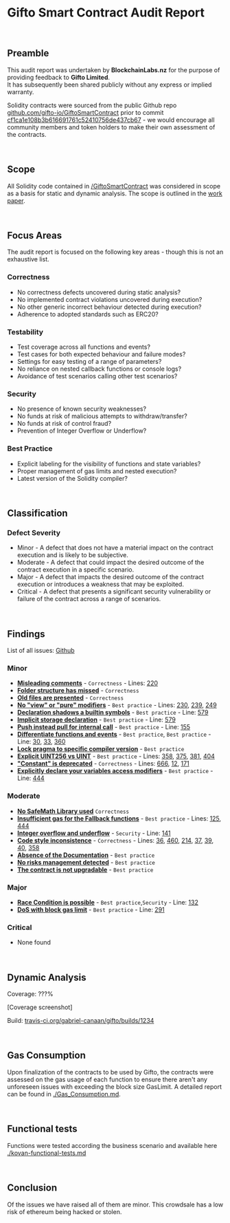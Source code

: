 # Gifto Smart Contract Audit Report
<br>

## Preamble
This audit report was undertaken by <b>BlockchainLabs.nz</b> for the purpose of providing feedback to <b>Gifto Limited</b>. <br>It has subsequently been shared publicly without any express or implied warranty.

Solidity contracts were sourced from the public Github repo [github.com/gifto-io/GiftoSmartContract](https://github.com/gifto-io/GiftoSmartContract) prior to commit [cf1ca1e108b3b616691761c52410756de437cb67](https://github.com/gifto-io/GiftoSmartContract/commit/cf1ca1e108b3b616691761c52410756de437cb67) - we would encourage all community members and token holders to make their own assessment of the contracts.

<br>

## Scope
All Solidity code contained in [/GiftoSmartContract](https://github.com/gifto-io/GiftoSmartContract) was considered in scope as a basis for static and dynamic analysis. The scope is outlined in the [work paper](https://github.com/tikonoff/gifto/blob/master/audit/Work_paper.MD).

<br>

## Focus Areas
The audit report is focused on the following key areas - though this is not an exhaustive list.

### Correctness
- No correctness defects uncovered during static analysis?
- No implemented contract violations uncovered during execution?
- No other generic incorrect behaviour detected during execution?
- Adherence to adopted standards such as ERC20?

### Testability
- Test coverage across all functions and events?
- Test cases for both expected behaviour and failure modes?
- Settings for easy testing of a range of parameters?
- No reliance on nested callback functions or console logs?
- Avoidance of test scenarios calling other test scenarios?

### Security
- No presence of known security weaknesses?
- No funds at risk of malicious attempts to withdraw/transfer?
- No funds at risk of control fraud?
- Prevention of Integer Overflow or Underflow?

### Best Practice
- Explicit labeling for the visibility of functions and state variables?
- Proper management of gas limits and nested execution?
- Latest version of the Solidity compiler?

<br>


## Classification
### Defect Severity
- Minor - A defect that does not have a material impact on the contract execution and is likely to be subjective.
- Moderate - A defect that could impact the desired outcome of the contract execution in a specific scenario.
- Major - A defect that impacts the desired outcome of the contract execution or introduces a weakness that may be exploited.
- Critical - A defect that presents a significant security vulnerability or failure of the contract across a range of scenarios.

<br>


## Findings

List of all issues: [Github](https://github.com/tikonoff/gifto/issues)

### Minor
<!--
- **Removal of setMinimumBuy without removing relevant variables** - `Best practice` We would recommend that if the intention is not to make use of the removed function setMinimumBuy, that you remove these unused variables. [View on GitHub](https://github.com/BlockchainLabsNZ/gifto-contracts/issues/16)
-->


- **[Misleading comments](https://github.com/tikonoff/gifto/issues/2)** - `Correctness` - Lines: [220](https://github.com/gifto-io/GiftoSmartContract/blob/cf1ca1e108b3b616691761c52410756de437cb67/Gifto.sol#L220)
- **[Folder structure has missed](https://github.com/tikonoff/gifto/issues/)** - `Correctness`
- **[Old files are presented](https://github.com/tikonoff/gifto/issues/3)** - `Correctness`
- **[No "view" or "pure" modifiers](https://github.com/tikonoff/gifto/issues/4)** - `Best practice` - Lines: [230](https://github.com/gifto-io/GiftoSmartContract/blob/cf1ca1e108b3b616691761c52410756de437cb67/Gifto.sol#L230), [239](https://github.com/gifto-io/GiftoSmartContract/blob/cf1ca1e108b3b616691761c52410756de437cb67/Gifto.sol#L239), [249](https://github.com/gifto-io/GiftoSmartContract/blob/cf1ca1e108b3b616691761c52410756de437cb67/Gifto.sol#L249)
- **[Declaration shadows a builtin symbols](https://github.com/tikonoff/gifto/issues/6)** - `Best practice` - Line: [579](https://github.com/gifto-io/GiftoSmartContract/blob/cf1ca1e108b3b616691761c52410756de437cb67/Gifto.sol#L579)
- **[Implicit storage declaration](https://github.com/tikonoff/gifto/issues/7)** - `Best practice` - Line: [579](https://github.com/gifto-io/GiftoSmartContract/blob/cf1ca1e108b3b616691761c52410756de437cb67/Gifto.sol#L579)
- **[Push instead pull for internal call](https://github.com/tikonoff/gifto/issues/8)** - `Best practice` - Line: [155](https://github.com/gifto-io/GiftoSmartContract/blob/cf1ca1e108b3b616691761c52410756de437cb67/Gifto.sol#L155)
- **[Differentiate functions and events](https://github.com/tikonoff/gifto/issues/9)** - `Best practice`, `Best practice` - Line: [30](https://github.com/gifto-io/GiftoSmartContract/blob/cf1ca1e108b3b616691761c52410756de437cb67/Gifto.sol#L30), [33](https://github.com/gifto-io/GiftoSmartContract/blob/cf1ca1e108b3b616691761c52410756de437cb67/Gifto.sol#L33), [360](https://github.com/gifto-io/GiftoSmartContract/blob/cf1ca1e108b3b616691761c52410756de437cb67/Gifto.sol#L360)
- **[Lock pragma to specific compiler version](https://github.com/tikonoff/gifto/issues/11)** - `Best practice`
- **[Explicit UINT256 vs UINT](https://github.com/tikonoff/gifto/issues/12)** - `Best practice` - Lines: [358](https://github.com/gifto-io/GiftoSmartContract/blob/cf1ca1e108b3b616691761c52410756de437cb67/Gifto.sol#L358),  [375](https://github.com/gifto-io/GiftoSmartContract/blob/cf1ca1e108b3b616691761c52410756de437cb67/Gifto.sol#L375),  [381](https://github.com/gifto-io/GiftoSmartContract/blob/cf1ca1e108b3b616691761c52410756de437cb67/Gifto.sol#L381),  [404](https://github.com/gifto-io/GiftoSmartContract/blob/cf1ca1e108b3b616691761c52410756de437cb67/Gifto.sol#L404)
- **["Constant" is deprecated](https://github.com/tikonoff/gifto/issues/13)** - `Correctness` - Lines: [666](https://github.com/gifto-io/GiftoSmartContract/blob/cf1ca1e108b3b616691761c52410756de437cb67/Gifto.sol#L666),  [12](https://github.com/gifto-io/GiftoSmartContract/blob/cf1ca1e108b3b616691761c52410756de437cb67/Gifto.sol#L12),  [171](https://github.com/gifto-io/GiftoSmartContract/blob/cf1ca1e108b3b616691761c52410756de437cb67/Gifto.sol#L171)
- **[Explicitly declare your variables access modifiers](https://github.com/tikonoff/gifto/issues/14)** - `Best practice` - Line: [444](https://github.com/gifto-io/GiftoSmartContract/blob/cf1ca1e108b3b616691761c52410756de437cb67/Gifto.sol#L444)


### Moderate
- **[No SafeMath Library used](https://github.com/tikonoff/gifto/issues/5)** `Correctness`
- **[Insufficient gas for the Fallback functions](https://github.com/tikonoff/gifto/issues/10)** - `Best practice` - Lines: [125](https://github.com/gifto-io/GiftoSmartContract/blob/cf1ca1e108b3b616691761c52410756de437cb67/Gifto.sol#L125), [444](https://github.com/gifto-io/GiftoSmartContract/blob/cf1ca1e108b3b616691761c52410756de437cb67/Gifto.sol#L444)
- **[Integer overflow and underflow](https://github.com/tikonoff/gifto/issues/15)** - `Security` - Line: [141](https://github.com/gifto-io/GiftoSmartContract/blob/cf1ca1e108b3b616691761c52410756de437cb67/Gifto.sol#L141)
- **[Code style inconsistence](https://github.com/tikonoff/gifto/issues/17)** - `Correctness` - Lines: [36](https://github.com/gifto-io/GiftoSmartContract/blob/cf1ca1e108b3b616691761c52410756de437cb67/Gifto.sol#L36), [460](https://github.com/gifto-io/GiftoSmartContract/blob/cf1ca1e108b3b616691761c52410756de437cb67/Gifto.sol#L460), [214](https://github.com/gifto-io/GiftoSmartContract/blob/cf1ca1e108b3b616691761c52410756de437cb67/Gifto.sol#L214), [37](https://github.com/gifto-io/GiftoSmartContract/blob/cf1ca1e108b3b616691761c52410756de437cb67/Gifto.sol#L37), [39](https://github.com/gifto-io/GiftoSmartContract/blob/cf1ca1e108b3b616691761c52410756de437cb67/Gifto.sol#L39), [40](https://github.com/gifto-io/GiftoSmartContract/blob/cf1ca1e108b3b616691761c52410756de437cb67/Gifto.sol#L40), [358](https://github.com/gifto-io/GiftoSmartContract/blob/cf1ca1e108b3b616691761c52410756de437cb67/Gifto.sol#L358)
- **[Absence of the Documentation](https://github.com/tikonoff/gifto/issues/18)** - `Best practice`
- **[No risks management detected](https://github.com/tikonoff/gifto/issues/20)** - `Best practice`
- **[The contract is not upgradable](https://github.com/tikonoff/gifto/issues/19)** - `Best practice`

 
### Major
- **[Race Condition is possible](https://github.com/tikonoff/gifto/issues/1)** - `Best practice`,`Security` - Line: [132](https://github.com/gifto-io/GiftoSmartContract/blob/cf1ca1e108b3b616691761c52410756de437cb67/Gifto.sol#L132)
- **[DoS with block gas limit](https://github.com/tikonoff/gifto/issues/16)** - `Best practice` - Line: [291](https://github.com/gifto-io/GiftoSmartContract/blob/cf1ca1e108b3b616691761c52410756de437cb67/Gifto.sol#L291)

### Critical
- None found

<br>

## Dynamic Analysis
Coverage: ???%

[Coverage screenshot]


Build: [travis-ci.org/gabriel-canaan/gifto/builds/1234](https://travis-ci.org/)

<br>

## Gas Consumption

Upon finalization of the contracts to be used by Gifto, the contracts were assessed on the gas usage of each function to ensure there aren't any unforeseen issues with exceeding the block size GasLimit. A detailed report can be found in [./Gas_Consumption.md](https://github.com/tikonoff/gifto/blob/master/audit/Gas_consumption_report.md).

<br>

## Functional tests

Functions were tested according the business scenario and available here [./kovan-functional-tests.md](https://github.com/tikonoff/gifto/blob/master/audit/kovan-functional-tests.md)

<br>


## Conclusion
Of the issues we have raised all of them are minor. 
This crowdsale has a low risk of ethereum being hacked or stolen.

<br>
